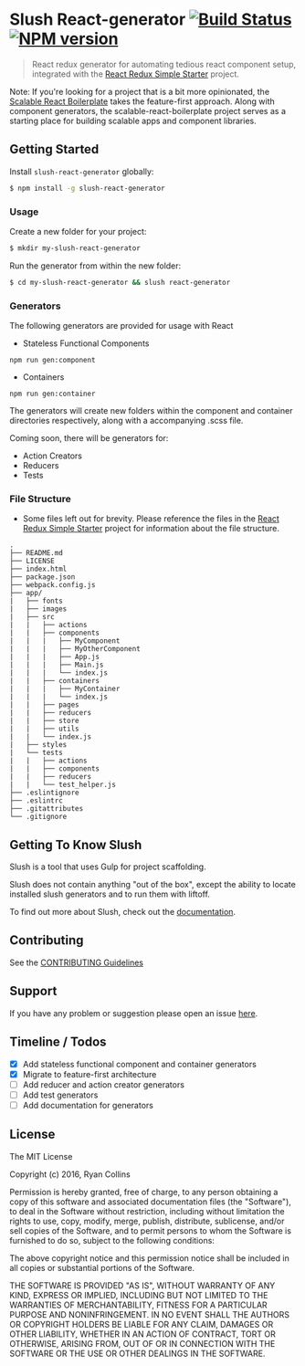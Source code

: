 # Slush React-generator [![Build Status](https://travis-ci.org/RyanCCollins/slush-react-generator.svg)](https://travis-ci.org/ryanccollins/slush-react-generator) [![NPM version](https://badge-me.herokuapp.com/api/npm/slush-react-generator.png)](http://badges.enytc.com/for/npm/slush-react-generator)

> React redux generator for automating tedious react component setup, integrated with the [React Redux Simple Starter](https://github.com/RyanCCollins/react-redux-simple-starter) project.

Note:  If you're looking for a project that is a bit more opinionated, the [Scalable React Boilerplate](https://github.com/RyanCCollins/scalable-react-boilerplate) takes the feature-first approach.  Along with component generators, the scalable-react-boilerplate project serves as a starting place for building scalable apps and component libraries.

## Getting Started

Install `slush-react-generator` globally:

```bash
$ npm install -g slush-react-generator
```

### Usage

Create a new folder for your project:

```bash
$ mkdir my-slush-react-generator
```

Run the generator from within the new folder:

```bash
$ cd my-slush-react-generator && slush react-generator
```

### Generators
The following generators are provided for usage with React
- Stateless Functional Components
```
npm run gen:component
```
- Containers
```
npm run gen:container
```

The generators will create new folders within the component and container directories respectively, along with a accompanying .scss file.  

Coming soon, there will be generators for:
- Action Creators
- Reducers
- Tests

### File Structure
* Some files left out for brevity.  Please reference the files in the [React Redux Simple Starter](https://github.com/RyanCCollins/react-redux-simple-starter) project for information about the file structure.
```
.
├── README.md
├── LICENSE
├── index.html
├── package.json
├── webpack.config.js
├── app/
|   ├── fonts
|   ├── images
|   ├── src
|   |   ├── actions
|   |   ├── components
|   |   |   ├── MyComponent
|   |   |   ├── MyOtherComponent
|   |   |   ├── App.js
|   |   |   ├── Main.js
|   |   |   └── index.js
|   |   ├── containers
|   |   |   ├── MyContainer
|   |   |   └── index.js
|   |   ├── pages
|   |   ├── reducers
|   |   ├── store
|   |   ├── utils
|   |   └── index.js
|   ├── styles
|   └── tests
|   |   ├── actions
|   |   ├── components
|   |   ├── reducers
|   |   └── test_helper.js
├── .eslintignore
├── .eslintrc
├── .gitattributes
└── .gitignore
```

## Getting To Know Slush

Slush is a tool that uses Gulp for project scaffolding.

Slush does not contain anything "out of the box", except the ability to locate installed slush generators and to run them with liftoff.

To find out more about Slush, check out the [documentation](https://github.com/slushjs/slush).

## Contributing

See the [CONTRIBUTING Guidelines](https://github.com/ryanccollins/slush-react-generator/blob/master/CONTRIBUTING.md)

## Support
If you have any problem or suggestion please open an issue [here](https://github.com/ryanccollins/slush-react-generator/issues).

## Timeline / Todos
* [x] Add stateless functional component and container generators
* [x] Migrate to feature-first architecture
* [ ] Add reducer and action creator generators
* [ ] Add test generators
* [ ] Add documentation for generators

## License

The MIT License

Copyright (c) 2016, Ryan Collins

Permission is hereby granted, free of charge, to any person
obtaining a copy of this software and associated documentation
files (the "Software"), to deal in the Software without
restriction, including without limitation the rights to use,
copy, modify, merge, publish, distribute, sublicense, and/or sell
copies of the Software, and to permit persons to whom the
Software is furnished to do so, subject to the following
conditions:

The above copyright notice and this permission notice shall be
included in all copies or substantial portions of the Software.

THE SOFTWARE IS PROVIDED "AS IS", WITHOUT WARRANTY OF ANY KIND,
EXPRESS OR IMPLIED, INCLUDING BUT NOT LIMITED TO THE WARRANTIES
OF MERCHANTABILITY, FITNESS FOR A PARTICULAR PURPOSE AND
NONINFRINGEMENT. IN NO EVENT SHALL THE AUTHORS OR COPYRIGHT
HOLDERS BE LIABLE FOR ANY CLAIM, DAMAGES OR OTHER LIABILITY,
WHETHER IN AN ACTION OF CONTRACT, TORT OR OTHERWISE, ARISING
FROM, OUT OF OR IN CONNECTION WITH THE SOFTWARE OR THE USE OR
OTHER DEALINGS IN THE SOFTWARE.
